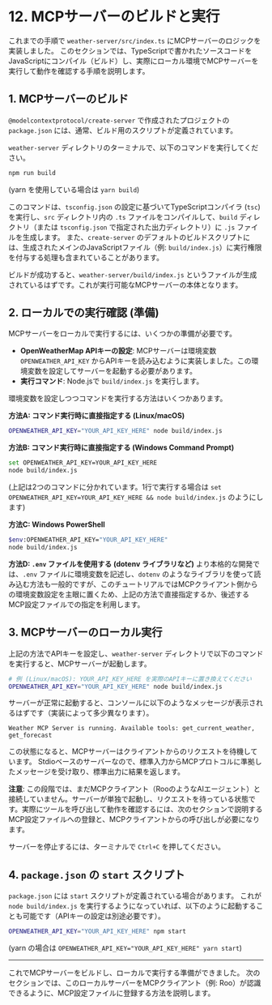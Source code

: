 # 12. MCPサーバーのビルドと実行

これまでの手順で `weather-server/src/index.ts` にMCPサーバーのロジックを実装しました。
このセクションでは、TypeScriptで書かれたソースコードをJavaScriptにコンパイル（ビルド）し、実際にローカル環境でMCPサーバーを実行して動作を確認する手順を説明します。

## 1. MCPサーバーのビルド

`@modelcontextprotocol/create-server` で作成されたプロジェクトの `package.json` には、通常、ビルド用のスクリプトが定義されています。

`weather-server` ディレクトリのターミナルで、以下のコマンドを実行してください。

```bash
npm run build
```
(yarn を使用している場合は `yarn build`)

このコマンドは、`tsconfig.json` の設定に基づいてTypeScriptコンパイラ (`tsc`) を実行し、`src` ディレクトリ内の `.ts` ファイルをコンパイルして、`build` ディレクトリ（または `tsconfig.json` で指定された出力ディレクトリ）に `.js` ファイルを生成します。
また、`create-server` のデフォルトのビルドスクリプトには、生成されたメインのJavaScriptファイル（例: `build/index.js`）に実行権限を付与する処理も含まれていることがあります。

ビルドが成功すると、`weather-server/build/index.js` というファイルが生成されているはずです。これが実行可能なMCPサーバーの本体となります。

## 2. ローカルでの実行確認 (準備)

MCPサーバーをローカルで実行するには、いくつかの準備が必要です。

*   **OpenWeatherMap APIキーの設定**:
    MCPサーバーは環境変数 `OPENWEATHER_API_KEY` からAPIキーを読み込むように実装しました。この環境変数を設定してサーバーを起動する必要があります。
*   **実行コマンド**:
    Node.jsで `build/index.js` を実行します。

環境変数を設定しつつコマンドを実行する方法はいくつかあります。

**方法A: コマンド実行時に直接指定する (Linux/macOS)**
```bash
OPENWEATHER_API_KEY="YOUR_API_KEY_HERE" node build/index.js
```

**方法B: コマンド実行時に直接指定する (Windows Command Prompt)**
```bash
set OPENWEATHER_API_KEY=YOUR_API_KEY_HERE
node build/index.js
```
(上記は2つのコマンドに分かれています。1行で実行する場合は `set OPENWEATHER_API_KEY=YOUR_API_KEY_HERE && node build/index.js` のようにします)

**方法C: Windows PowerShell**
```bash
$env:OPENWEATHER_API_KEY="YOUR_API_KEY_HERE"
node build/index.js
```

**方法D: `.env` ファイルを使用する (dotenv ライブラリなど)**
より本格的な開発では、`.env` ファイルに環境変数を記述し、`dotenv` のようなライブラリを使って読み込む方法も一般的ですが、このチュートリアルではMCPクライアント側からの環境変数設定を主眼に置くため、上記の方法で直接指定するか、後述するMCP設定ファイルでの指定を利用します。

## 3. MCPサーバーのローカル実行

上記の方法でAPIキーを設定し、`weather-server` ディレクトリで以下のコマンドを実行すると、MCPサーバーが起動します。

```bash
# 例 (Linux/macOS): YOUR_API_KEY_HERE を実際のAPIキーに置き換えてください
OPENWEATHER_API_KEY="YOUR_API_KEY_HERE" node build/index.js
```

サーバーが正常に起動すると、コンソールに以下のようなメッセージが表示されるはずです（実装によって多少異なります）。

```
Weather MCP Server is running. Available tools: get_current_weather, get_forecast
```

この状態になると、MCPサーバーはクライアントからのリクエストを待機しています。
Stdioベースのサーバーなので、標準入力からMCPプロトコルに準拠したメッセージを受け取り、標準出力に結果を返します。

**注意**: この段階では、まだMCPクライアント（RooのようなAIエージェント）と接続していません。サーバーが単独で起動し、リクエストを待っている状態です。実際にツールを呼び出して動作を確認するには、次のセクションで説明するMCP設定ファイルへの登録と、MCPクライアントからの呼び出しが必要になります。

サーバーを停止するには、ターミナルで `Ctrl+C` を押してください。

## 4. `package.json` の `start` スクリプト

`package.json` には `start` スクリプトが定義されている場合があります。
これが `node build/index.js` を実行するようになっていれば、以下のように起動することも可能です（APIキーの設定は別途必要です）。

```bash
OPENWEATHER_API_KEY="YOUR_API_KEY_HERE" npm start
```
(yarn の場合は `OPENWEATHER_API_KEY="YOUR_API_KEY_HERE" yarn start`)

---

これでMCPサーバーをビルドし、ローカルで実行する準備ができました。
次のセクションでは、このローカルサーバーをMCPクライアント（例: Roo）が認識できるように、MCP設定ファイルに登録する方法を説明します。
